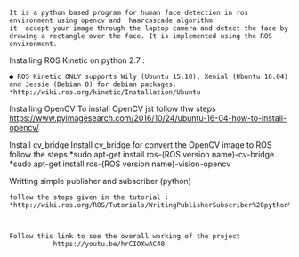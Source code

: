     It is a python based program for human face detection in ros environment using opencv and  haarcascade algorithm   
    it  accept your image through the laptop camera and detect the face by
    drawing a rectangle over the face. It is implemented using the ROS environment.
    
   Installing ROS Kinetic on python 2.7 :

    ● ROS Kinetic ONLY supports Wily (Ubuntu 15.10), Xenial (Ubuntu 16.04)
    and Jessie (Debian 8) for debian packages.
    *http://wiki.ros.org/kinetic/Installation/Ubuntu

  Installing OpenCV
    To install OpenCV jst follow thw steps
    https://www.pyimagesearch.com/2016/10/24/ubuntu-16-04-how-to-install-opencv/

  Install cv_bridge
    Install cv_bridge for convert the OpenCV image to ROS
    follow the steps
    *sudo apt-get install ros-(ROS version name)-cv-bridge
    *sudo apt-get install ros-(ROS version name)-vision-opencv

  Writting simple publisher and subscriber (python)


    follow the steps given in the tutorial :
    *http://wiki.ros.org/ROS/Tutorials/WritingPublisherSubscriber%28python%29



    Follow this link to see the overall working of the project
               https://youtu.be/hrCIOXwAC40

